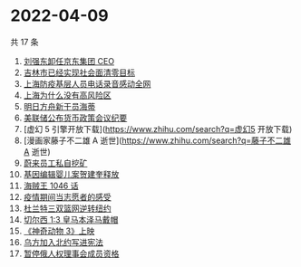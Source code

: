 # 2022-04-09

共 17 条

<!-- BEGIN ZHIHUSEARCH -->
<!-- 最后更新时间 Sat Apr 09 2022 03:06:12 GMT+0800 (China Standard Time) -->
1. [刘强东卸任京东集团 CEO](https://www.zhihu.com/search?q=刘强东)
1. [吉林市已经实现社会面清零目标](https://www.zhihu.com/search?q=吉林市疫情社会面清零)
1. [上海防疫基层人员电话录音感动全网](https://www.zhihu.com/search?q=上海防疫工作人员电话录音)
1. [上海为什么没有高风险区](https://www.zhihu.com/search?q=上海高风险)
1. [明日方舟新干员海蒂](https://www.zhihu.com/search?q=明日方舟)
1. [美联储公布货币政策会议纪要](https://www.zhihu.com/search?q=美联储)
1. [虚幻 5 引擎开放下载](https://www.zhihu.com/search?q=虚幻5 开放下载)
1. [漫画家藤子不二雄 A 逝世](https://www.zhihu.com/search?q=藤子不二雄A 逝世)
1. [蔚来员工私自挖矿](https://www.zhihu.com/search?q=蔚来员工)
1. [基因编辑婴儿案贺建奎释放](https://www.zhihu.com/search?q=基因编辑婴儿案)
1. [海贼王 1046 话](https://www.zhihu.com/search?q=海贼王)
1. [疫情期间当志愿者的感受](https://www.zhihu.com/search?q=抗疫志愿者)
1. [杜兰特三双篮网逆转纽约](https://www.zhihu.com/search?q=篮网)
1. [切尔西 1:3 皇马本泽马戴帽](https://www.zhihu.com/search?q=皇马)
1. [《神奇动物 3》上映](https://www.zhihu.com/search?q=神奇动物3)
1. [乌方加入北约写进宪法](https://www.zhihu.com/search?q=乌克兰加入北约)
1. [暂停俄人权理事会成员资格](https://www.zhihu.com/search?q=暂停俄人权理事会成员资格)
<!-- END ZHIHUSEARCH -->
